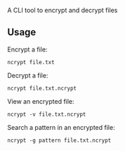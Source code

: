 A CLI tool to encrypt and decrypt files

## Usage
Encrypt a file:
````
ncrypt file.txt
````
Decrypt a file:
````
ncrypt file.txt.ncrypt
````
View an encrypted file:
````
ncrypt -v file.txt.ncrypt
`````
Search a pattern in an encrypted file:
````
ncrypt -g pattern file.txt.ncrypt
````
